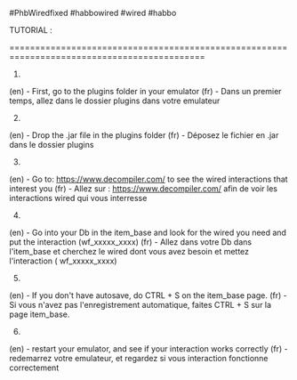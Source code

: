 #PhbWiredfixed #habbowired #wired #habbo

TUTORIAL :

============================================================================================

1.
(en) - First, go to the plugins folder in your emulator 
(fr) - Dans un premier temps, allez dans le dossier plugins dans votre emulateur

2.
(en) - Drop the .jar file in the plugins folder
(fr) - Déposez le fichier en .jar dans le dossier plugins

3.
(en) - Go to: https://www.decompiler.com/ to see the wired interactions that interest you
(fr) - Allez sur : https://www.decompiler.com/ afin de voir les interactions wired qui vous interresse

4.
(en) - Go into your Db in the item_base and look for the wired you need and put the interaction (wf_xxxxx_xxxx)
(fr) - Allez dans votre Db dans l'item_base et cherchez le wired dont vous avez besoin et mettez l'interaction ( wf_xxxxx_xxxx)

5.
(en) - If you don't have autosave, do CTRL + S on the item_base page.
(fr) - Si vous n'avez pas l'enregistrement automatique, faites CTRL + S sur la page item_base.

6.
(en) - restart your emulator, and see if your interaction works correctly
(fr) - redemarrez votre emulateur, et regardez si vous interaction fonctionne correctement
